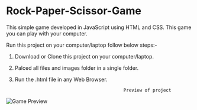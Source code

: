 # Rock-Paper-Scissor-Game
This simple game developed in JavaScript using HTML and CSS. This game you can play with your computer.

Run this project on your computer/laptop follow below steps:- 

1) Download or Clone this project on your computer/laptop.

2) Palced all files and images folder in a single folder.

3) Run the .html file in any Web Browser.

                                                Preview of project 
                    
![Game Preview](https://user-images.githubusercontent.com/97721379/149872223-493c7f7c-b1af-4318-8958-3a1bdf3e6719.jpg)
